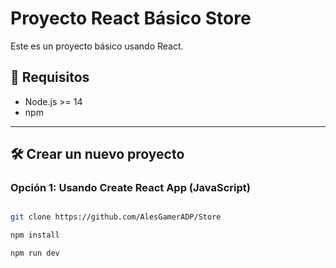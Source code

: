 # Proyecto React Básico Store

Este es un proyecto básico usando React.

## 🚀 Requisitos

- Node.js >= 14
- npm 

---

## 🛠 Crear un nuevo proyecto

### Opción 1: Usando Create React App (JavaScript)

```bash

git clone https://github.com/AlesGamerADP/Store

npm install

npm run dev 
